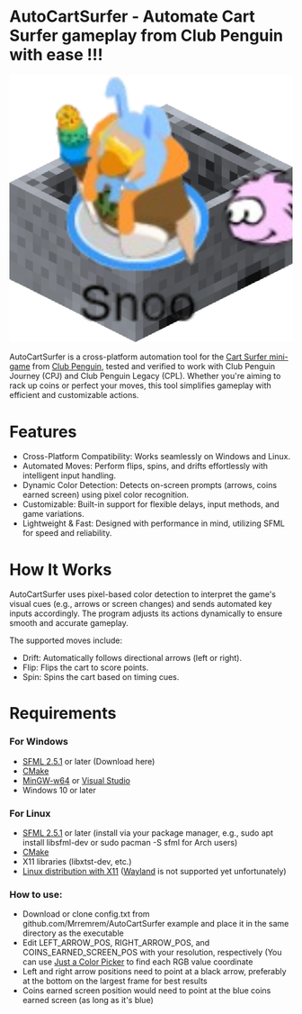 # AutoCartSurfer - Automate Cart Surfer gameplay from Club Penguin with ease !!!

![Minecart Snoo](Minecart%20Snoo.png)

AutoCartSurfer is a cross-platform automation tool for the [Cart Surfer mini-game](https://clubpenguin.fandom.com/wiki/Cart_Surfer) from [Club Penguin](https://en.wikipedia.org/wiki/Club_Penguin), tested and verified to work with Club Penguin Journey (CPJ) and Club Penguin Legacy (CPL). Whether you're aiming to rack up coins or perfect your moves, this tool simplifies gameplay with efficient and customizable actions.

# Features
- Cross-Platform Compatibility: Works seamlessly on Windows and Linux.
- Automated Moves: Perform flips, spins, and drifts effortlessly with intelligent input handling.
- Dynamic Color Detection: Detects on-screen prompts (arrows, coins earned screen) using pixel color recognition.
- Customizable: Built-in support for flexible delays, input methods, and game variations.
- Lightweight & Fast: Designed with performance in mind, utilizing SFML for speed and reliability.

# How It Works
AutoCartSurfer uses pixel-based color detection to interpret the game's visual cues (e.g., arrows or screen changes) and sends automated key inputs accordingly. The program adjusts its actions dynamically to ensure smooth and accurate gameplay.

The supported moves include:
- Drift: Automatically follows directional arrows (left or right).
- Flip: Flips the cart to score points.
- Spin: Spins the cart based on timing cues.

# Requirements
### For Windows
- [SFML 2.5.1](https://www.sfml-dev.org/) or later (Download here)
- [CMake](https://en.wikipedia.org/wiki/CMake)
- [MinGW-w64](https://en.wikipedia.org/wiki/MinGW) or [Visual Studio](https://en.wikipedia.org/wiki/Visual_Studio)
- Windows 10 or later

### For Linux
- [SFML 2.5.1](https://www.sfml-dev.org/) or later (install via your package manager, e.g., sudo apt install libsfml-dev or sudo pacman -S sfml for Arch users)
- [CMake](https://en.wikipedia.org/wiki/CMake)
- X11 libraries (libxtst-dev, etc.)
- [Linux distribution with X11](https://en.wikipedia.org/wiki/X_Window_System) ([Wayland](https://en.wikipedia.org/wiki/Wayland_(protocol)) is not supported yet unfortunately)

### How to use:
- Download or clone config.txt from github.com/Mrremrem/AutoCartSurfer example and place it in the same directory as the executable
- Edit LEFT_ARROW_POS, RIGHT_ARROW_POS, and COINS_EARNED_SCREEN_POS with your resolution, respectively (You can use [Just a Color Picker](https://annystudio.com/software/colorpicker/) to find each RGB value coordinate
- Left and right arrow positions need to point at a black arrow, preferably at the bottom on the largest frame for best results
- Coins earned screen position would need to point at the blue coins earned screen (as long as it's blue)
